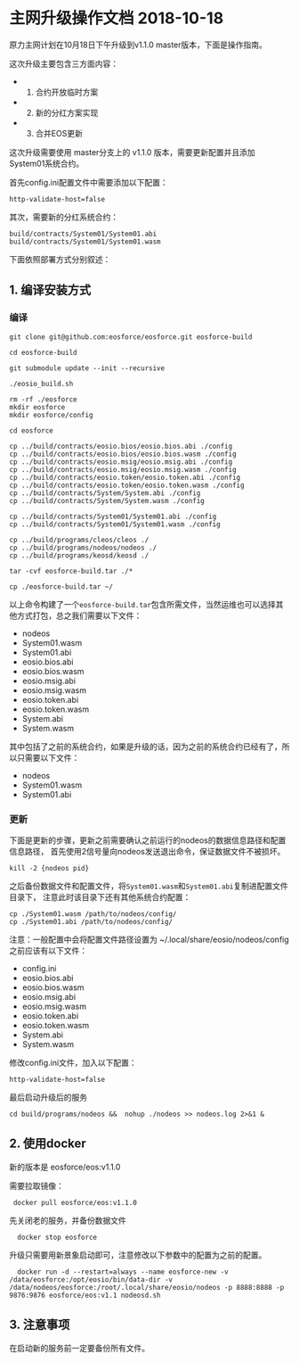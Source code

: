 # 主网升级操作文档 2018-10-18

原力主网计划在10月18日下午升级到v1.1.0 master版本，下面是操作指南。

这次升级主要包含三方面内容：

- 1. 合约开放临时方案
- 2. 新的分红方案实现
- 3. 合并EOS更新

这次升级需要使用 master分支上的 v1.1.0 版本，需要更新配置并且添加System01系统合约。

首先config.ini配置文件中需要添加以下配置：

```
http-validate-host=false
```

其次，需要新的分红系统合约：

```
build/contracts/System01/System01.abi
build/contracts/System01/System01.wasm
```

下面依照部署方式分别叙述：

## 1. 编译安装方式

### 编译

```
git clone git@github.com:eosforce/eosforce.git eosforce-build

cd eosforce-build

git submodule update --init --recursive

./eosio_build.sh

rm -rf ./eosforce
mkdir eosforce
mkdir eosforce/config

cd eosforce

cp ../build/contracts/eosio.bios/eosio.bios.abi ./config 
cp ../build/contracts/eosio.bios/eosio.bios.wasm ./config
cp ../build/contracts/eosio.msig/eosio.msig.abi ./config 
cp ../build/contracts/eosio.msig/eosio.msig.wasm ./config
cp ../build/contracts/eosio.token/eosio.token.abi ./config
cp ../build/contracts/eosio.token/eosio.token.wasm ./config
cp ../build/contracts/System/System.abi ./config 
cp ../build/contracts/System/System.wasm ./config

cp ../build/contracts/System01/System01.abi ./config 
cp ../build/contracts/System01/System01.wasm ./config

cp ../build/programs/cleos/cleos ./
cp ../build/programs/nodeos/nodeos ./ 
cp ../build/programs/keosd/keosd ./ 

tar -cvf eosforce-build.tar ./*

cp ./eosforce-build.tar ~/
```

以上命令构建了一个`eosforce-build.tar`包含所需文件，当然运维也可以选择其他方式打包，总之我们需要以下文件：

- nodeos 
- System01.wasm
- System01.abi
- eosio.bios.abi
- eosio.bios.wasm
- eosio.msig.abi
- eosio.msig.wasm
- eosio.token.abi
- eosio.token.wasm
- System.abi
- System.wasm

其中包括了之前的系统合约，如果是升级的话，因为之前的系统合约已经有了，所以只需要以下文件：

- nodeos 
- System01.wasm
- System01.abi

### 更新

下面是更新的步骤，更新之前需要确认之前运行的nodeos的数据信息路径和配置信息路径，
首先使用2信号量向nodeos发送退出命令，保证数据文件不被损坏。

```
kill -2 {nodeos pid}
```

之后备份数据文件和配置文件，将`System01.wasm`和`System01.abi`复制进配置文件目录下，
注意此时该目录下还有其他系统合约配置：

```
cp ./System01.wasm /path/to/nodeos/config/
cp ./System01.abi /path/to/nodeos/config/
```

注意：一般配置中会将配置文件路径设置为 ~/.local/share/eosio/nodeos/config
之前应该有以下文件：

- config.ini
- eosio.bios.abi
- eosio.bios.wasm
- eosio.msig.abi
- eosio.msig.wasm
- eosio.token.abi
- eosio.token.wasm
- System.abi
- System.wasm

修改config.ini文件，加入以下配置：

```
http-validate-host=false
```

最后启动升级后的服务

```
cd build/programs/nodeos &&  nohup ./nodeos >> nodeos.log 2>&1 &
```


## 2. 使用docker

新的版本是 eosforce/eos:v1.1.0

需要拉取镜像：

```
 docker pull eosforce/eos:v1.1.0
```

先关闭老的服务，并备份数据文件

```
  docker stop eosforce
```

升级只需要用新景象启动即可，注意修改以下参数中的配置为之前的配置。

```
  docker run -d --restart=always --name eosforce-new -v /data/eosforce:/opt/eosio/bin/data-dir -v /data/nodeos/eosforce:/root/.local/share/eosio/nodeos -p 8888:8888 -p 9876:9876 eosforce/eos:v1.1 nodeosd.sh
```


## 3. 注意事项

在启动新的服务前一定要备份所有文件。